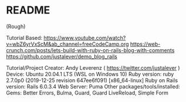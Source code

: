 # README
(Rough)

Tutorial Based:
https://www.youtube.com/watch?v=wbZ6yrVxScM&ab_channel=freeCodeCamp.org
https://web-crunch.com/posts/lets-build-with-ruby-on-rails-blog-with-comments
https://github.com/justalever/demo_blog_rails

Tutorial/Project Creator: Andy Leverenz ( https://twitter.com/justalever )
Device: Ubuntu 20.04.1 LTS (WSL on Windows 10)
Ruby version: ruby 2.7.0p0 (2019-12-25 revision 647ee6f091) [x86_64-linux]
Ruby on Rails version: Rails 6.0.3.4 
Web Server: Puma
Other packages/tools/installed:
Gems: Better Errors, Bulma, Guard, Guard LiveReload, Simple Form

